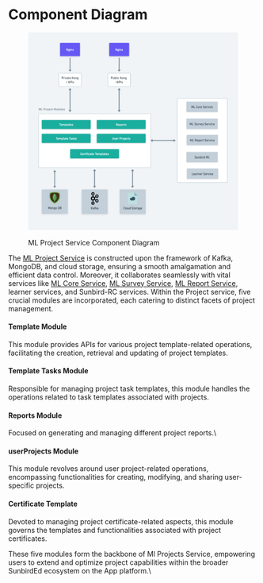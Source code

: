# Component Diagram





<figure><img src="../../../../../.gitbook/assets/ML Project Service L0 (2).png" alt=""><figcaption><p>ML Project Service Component Diagram</p></figcaption></figure>

The [ML Project Service](../ml-project-service.md) is constructed upon the framework of Kafka, MongoDB, and cloud storage, ensuring a smooth amalgamation and efficient data control. Moreover, it collaborates seamlessly with vital services like [ML Core Service](../ml-core-service.md), [ML Survey Service](../ml-survey-service.md), [ML Report Service](../ml-report-service.md), learner services, and Sunbird-RC services. Within the Project service, five crucial modules are incorporated, each catering to distinct facets of project management.

#### Template Module

This module provides APIs for various project template-related operations, facilitating the creation, retrieval and updating of project templates.

#### Template Tasks Module&#x20;

Responsible for managing project task templates, this module handles the operations related to task templates associated with projects.

#### Reports Module

Focused on generating and managing different project reports.\


#### userProjects Module

This module revolves around user project-related operations, encompassing functionalities for creating, modifying, and sharing user-specific projects.



#### Certificate Template

Devoted to managing project certificate-related aspects, this module governs the templates and functionalities associated with project certificates.



These five modules form the backbone of Ml Projects Service, empowering users to extend and optimize project capabilities within the broader SunbirdEd ecosystem on the App platform.\
